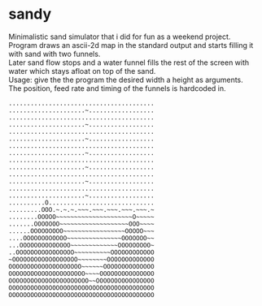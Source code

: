 # sandy
Minimalistic sand simulator that i did for fun as a weekend project.<br>
Program draws an ascii-2d map in the standard output and starts filling it with sand with two funnels.<br>
Later sand flow stops and a water funnel fills the rest of the screen with water which stays afloat on top of the sand.<br>
Usage: give the the program the desired width a height as arguments.<br>
The position, feed rate and timing of the funnels is hardcoded in.<br>

    ........................................
    .....................~..................
    ........................................
    .....................~..................
    ........................................
    .....................~..................
    ........................................
    .....................~..................
    ........................................
    .....................~..................
    ........................................
    .....................~..................
    ........................................
    .....................~..................
    ..........O.............................
    .........OOO.~.~.~.~~~.~~~.~~~.~~~.~~~.~
    ........OOOOO~~~~~~~~~~~~~~~~~~~~~O~~~~~
    .......OOOOOOO~~~~~~~~~~~~~~~~~~~OOO~~~~
    ......OOOOOOOOO~~~~~~~~~~~~~~~~~OOOOO~~~
    ....OOOOOOOOOOOO~~~~~~~~~~~~~~~OOOOOOO~~
    ...OOOOOOOOOOOOOO~~~~~~~~~~~~~OOOOOOOOO~
    ..OOOOOOOOOOOOOOOO~~~~~~~~~~OOOOOOOOOOOO
    ~OOOOOOOOOOOOOOOOOO~~~~~~~~OOOOOOOOOOOOO
    OOOOOOOOOOOOOOOOOOOO~~~~~~OOOOOOOOOOOOOO
    OOOOOOOOOOOOOOOOOOOOO~~~~OOOOOOOOOOOOOOO
    OOOOOOOOOOOOOOOOOOOOOO~~OOOOOOOOOOOOOOOO
    OOOOOOOOOOOOOOOOOOOOOOOOOOOOOOOOOOOOOOOO
    OOOOOOOOOOOOOOOOOOOOOOOOOOOOOOOOOOOOOOOO

